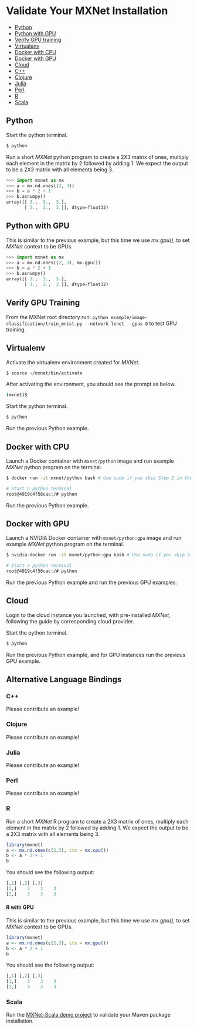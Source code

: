 # Validate Your MXNet Installation

- [Python](#python)
- [Python with GPU](#python-with-gpu)
- [Verify GPU training](#verify-gpu-training)
- [Virtualenv](#virtualenv)
- [Docker with CPU](#docker-with-cpu)
- [Docker with GPU](#docker-with-gpu)
- [Cloud](#cloud)
- [C++](#alternative-language-bindings)
- [Clojure](#clojure)
- [Julia](#julia)
- [Perl](#perl)
- [R](#r)
- [Scala](#scala)


## Python

Start the python terminal.

```bash
$ python
```

Run a short *MXNet* python program to create a 2X3 matrix of ones, multiply each element in the matrix by 2 followed by adding 1. We expect the output to be a 2X3 matrix with all elements being 3.

```python
>>> import mxnet as mx
>>> a = mx.nd.ones((2, 3))
>>> b = a * 2 + 1
>>> b.asnumpy()
array([[ 3.,  3.,  3.],
       [ 3.,  3.,  3.]], dtype=float32)
```


## Python with GPU

This is similar to the previous example, but this time we use *mx.gpu()*, to set *MXNet* context to be GPUs.

```python
>>> import mxnet as mx
>>> a = mx.nd.ones((2, 3), mx.gpu())
>>> b = a * 2 + 1
>>> b.asnumpy()
array([[ 3.,  3.,  3.],
       [ 3.,  3.,  3.]], dtype=float32)
```


## Verify GPU Training

From the MXNet root directory run: `python example/image-classification/train_mnist.py --network lenet --gpus 0` to test GPU training.


## Virtualenv

Activate the virtualenv environment created for *MXNet*.

```bash
$ source ~/mxnet/bin/activate
```

After activating the environment, you should see the prompt as below.

```bash
(mxnet)$
```

Start the python terminal.

```bash
$ python
```

Run the previous Python example.


## Docker with CPU

Launch a Docker container with `mxnet/python` image and run example *MXNet* python program on the terminal.

```bash
$ docker run -it mxnet/python bash # Use sudo if you skip Step 2 in the installation instruction

# Start a python terminal
root@4919c4f58cac:/# python
```

Run the previous Python example.


## Docker with GPU

Launch a NVIDIA Docker container with `mxnet/python:gpu` image and run example *MXNet* python program on the terminal.

```bash
$ nvidia-docker run -it mxnet/python:gpu bash # Use sudo if you skip Step 2 in the installation instruction

# Start a python terminal
root@4919c4f58cac:/# python
```

Run the previous Python example and run the previous GPU examples.


## Cloud

Login to the cloud instance you launched, with pre-installed *MXNet*, following the guide by corresponding cloud provider.

Start the python terminal.

```bash
$ python
```

Run the previous Python example, and for GPU instances run the previous GPU example.


## Alternative Language Bindings

### C++

Please contribute an example!


### Clojure

Please contribute an example!


### Julia

Please contribute an example!


### Perl

Please contribute an example!


### R

Run a short *MXNet* R program to create a 2X3 matrix of ones, multiply each element in the matrix by 2 followed by adding 1. We expect the output to be a 2X3 matrix with all elements being 3.

```r
library(mxnet)
a <- mx.nd.ones(c(2,3), ctx = mx.cpu())
b <- a * 2 + 1
b
```

You should see the following output:

```r
[,1] [,2] [,3]
[1,]    3    3    3
[2,]    3    3    3
```


#### R with GPU

This is similar to the previous example, but this time we use *mx.gpu()*, to set *MXNet* context to be GPUs.

```r
library(mxnet)
a <- mx.nd.ones(c(2,3), ctx = mx.gpu())
b <- a * 2 + 1
b
```

You should see the following output:

```r
[,1] [,2] [,3]
[1,]    3    3    3
[2,]    3    3    3
```


### Scala

Run the <a href="https://github.com/apache/incubator-mxnet/tree/master/scala-package/mxnet-demo">MXNet-Scala demo project</a> to validate your Maven package installation.
